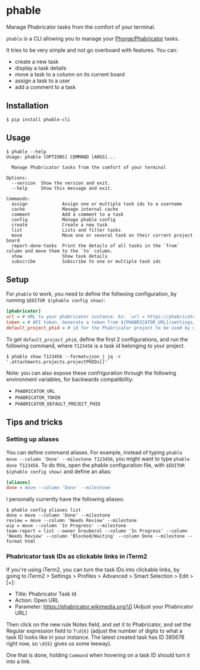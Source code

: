 # phable
Manage Phabricator tasks from the comfort of your terminal.

`phable` is a CLI allowing you to manage your [Phorge/Phabricator](https://we.phorge.it) tasks.

It tries to be very simple and not go overboard with features. You can:
- create a new task
- display a task details
- move a task to a column on its current board
- assign a task to a user
- add a comment to a task

## Installation

```console
$ pip install phable-cli
```

## Usage

```console
$ phable --help
Usage: phable [OPTIONS] COMMAND [ARGS]...

  Manage Phabricator tasks from the comfort of your terminal

Options:
  --version  Show the version and exit.
  --help     Show this message and exit.

Commands:
  assign             Assign one or multiple task ids to a username
  cache              Manage internal cache
  comment            Add a comment to a task
  config             Manage phable config
  create             Create a new task
  list               Lists and filter tasks
  move               Move one or several task on their current project board
  report-done-tasks  Print the details of all tasks in the `from` column and move them to the `to` column.
  show               Show task details
  subscribe          Subscribe to one or multiple task ids
```

## Setup

For `phable` to work, you need to define the follwoing configuration, by running `$EDITOR $(phable config show)`:

```ini
[phabricator]
url = # URL to your phabricator instance. Ex: `url = https://phabricator.wikimedia.org`
token = # API token. Generate a token from ${PHABRICATOR_URL}/settings/user/${YOUR_USERNAME}/page/apitokens/
default_project_phid = # id for the Phabricator project to be used by default when creating tasks.
```

To get `default_project_phid`, define the first 2 configurations, and run the following command, where `T123456` is a task id belonging to your project.

```console
$ phable show T123456 --format=json | jq -r '.attachments.projects.projectPHIDs[]'
```

Note: you can also expose these confriguration through the following environment variables, for backwards compatibility:
- `PHABRICATOR_URL`
- `PHABRICATOR_TOKEN`
- `PHABRICATOR_DEFAULT_PROJECT_PHID`

## Tips and tricks

### Setting up aliases
You can define command aliases. For example, instead of typing `phable move --column 'Done' --milestone T123456`, you might want to type `phable done T123456`. To do this, open the phable configuration file, with `$EDITOR $(phable config show)` and define an alias:

```ini
[aliases]
done = move --column 'Done' --milestone
```

I personally currently have the following aliases:
```console
$ phable config aliases list
done = move --column 'Done' --milestone
review = move --column 'Needs Review' --milestone
wip = move --column 'In Progress' --milestone
team-report = list --owner brouberol --column 'In Progress' --column 'Needs Review' --column 'Blocked/Waiting' --column Done --milestone --format html
```

### Phabricator task IDs as clickable links in iTerm2
If you're using iTerm2, you can turn the task IDs into clickable links, by going to iTerm2 > Settings > Profiles > Advanced > Smart Selection > Edit > [+]:
- Title: Phabricator Task Id
- Action: Open URL
- Parameter: https://phabricator.wikimedia.org/\0 (Adjust your Phabricator URL)

Then click on the new rule Notes field, and set it to Phabricator, and set the Regular expression field to `T\d{6}` (adjust the number of digits to what a task ID looks like in your instance. The latest created task has ID 385678 right now, so `\d{6}` gives us some leeway).

One that is done, holding `Command` when hovering on a task ID should turn it into a link.
